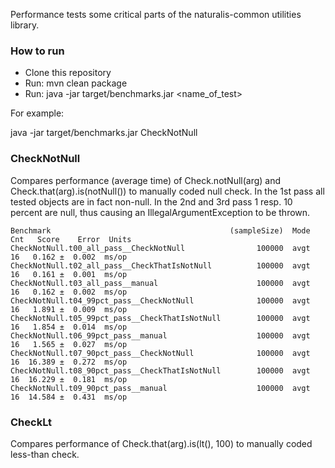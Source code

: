 Performance tests some critical parts of the naturalis-common utilities library.

### How to run

- Clone this repository
- Run: mvn clean package
- Run: java -jar target/benchmarks.jar <name_of_test>

For example:

java -jar target/benchmarks.jar CheckNotNull

### CheckNotNull

Compares performance (average time) of Check.notNull(arg) and Check.that(arg).is(notNull()) to manually coded null
check. In the 1st pass all tested objects are in fact non-null. In the 2nd and 3rd pass 1 resp. 10 percent are null,
thus causing an IllegalArgumentException to be thrown.

```
Benchmark                                        (sampleSize)  Mode  Cnt   Score    Error  Units
CheckNotNull.t00_all_pass__CheckNotNull                100000  avgt   16   0.162 ±  0.002  ms/op
CheckNotNull.t02_all_pass__CheckThatIsNotNull          100000  avgt   16   0.161 ±  0.001  ms/op
CheckNotNull.t03_all_pass__manual                      100000  avgt   16   0.162 ±  0.002  ms/op
CheckNotNull.t04_99pct_pass__CheckNotNull              100000  avgt   16   1.891 ±  0.009  ms/op
CheckNotNull.t05_99pct_pass__CheckThatIsNotNull        100000  avgt   16   1.854 ±  0.014  ms/op
CheckNotNull.t06_99pct_pass__manual                    100000  avgt   16   1.565 ±  0.027  ms/op
CheckNotNull.t07_90pct_pass__CheckNotNull              100000  avgt   16  16.389 ±  0.272  ms/op
CheckNotNull.t08_90pct_pass__CheckThatIsNotNull        100000  avgt   16  16.229 ±  0.181  ms/op
CheckNotNull.t09_90pct_pass__manual                    100000  avgt   16  14.584 ±  0.431  ms/op
```

### CheckLt

Compares performance of Check.that(arg).is(lt(), 100) to manually coded less-than check.

